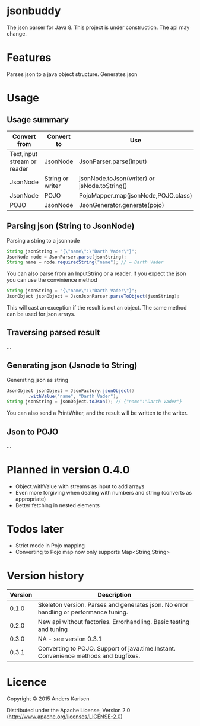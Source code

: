 # jsonbuddy
The json parser for Java 8. This project is under construction. The api may change.

# Features
Parses json to a java object structure. Generates json

# Usage
## Usage summary
Convert from | Convert to|Use
------------ | ----------|-----
Text,input stream or reader | JsonNode | JsonParser.parse(input)
JsonNode | String or writer | jsonNode.toJson(writer) or jsNode.toString()
JsonNode | POJO | PojoMapper.map(jsonNode,POJO.class)
POJO     | JsonNode | JsonGenerator.generate(pojo)

## Parsing json (String to JsonNode)
Parsing a string to a jsonnode
```java
String jsonString = "{\"name\":\"Darth Vader\"}";
JsonNode node = JsonParser.parse(jsonString);
String name = node.requiredString("name"); // = Darth Vader
```
You can also parse from an InputString or a reader. If you expect the json you can use the convinience method
```java
String jsonString = "{\"name\":\"Darth Vader\"}";
JsonObject jsonObject = JsonJsonParser.parseToObject(jsonString);
```
This will cast an exception if the result is not an object. The same method can be used for json arrays.

## Traversing parsed result
...


## Generating json (Jsnode to String)
Generating json as string
```java
JsonObject jsonObject = JsonFactory.jsonObject()
        .withValue("name", "Darth Vader");
String jsonString = jsonObject.toJson(); // {"name":"Darth Vader"}
```
You can also send a PrintWriter, and the result will be written to the writer.

## Json to POJO
...

# Planned in version 0.4.0
* Object.withValue with streams as input to add arrays
* Even more forgiving when dealing with numbers and string (converts as appropriate)
* Better fetching in nested elements

# Todos later
* Strict mode in Pojo mapping
* Converting to Pojo map now only supports Map<String,String>

# Version history

Version | Description
------- | -------------
0.1.0   | Skeleton version. Parses and generates json. No error handling or performance tuning.
0.2.0   | New api without factories. Errorhandling. Basic testing and tuning
0.3.0   | NA - see version 0.3.1
0.3.1   | Converting to POJO. Support of java.time.Instant. Convenience methods and bugfixes.

# Licence
Copyright © 2015 Anders Karlsen

Distributed under the Apache License, Version 2.0  (http://www.apache.org/licenses/LICENSE-2.0)